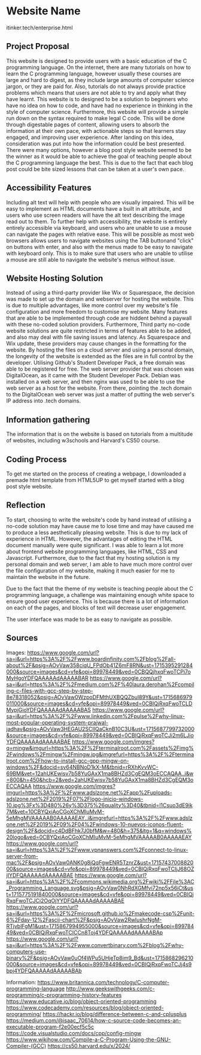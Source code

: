# Website Name
itinker.tech/enterprise.html
## Project Proposal
This website is designed to provide users with a basic education of the C programming language. On the internet, there are many tutorials on how to learn the C programming language, however usually these courses are large and hard to digest, as they include large amounts of computer science jargon, or they are paid for. Also, tutorials do not always provide practice problems which means that users are not able to try and apply what they have learnt. This website is to designed to be a solution to beginners who have no idea on how to code, and have had no experience in thinking in the style of computer science. Furthermore, this website will provide a simple run down on the syntax required to make legal C code. This will be done through digestable pages of content, allowing users to absorb the information at their own pace, with actionable steps so that learners stay engaged, and improving user experience. After landing on this idea, consideration was put into how the information could be best presented. There were many options, however a blog post style website seemed to be the winner as it would be able to achieve the goal of teaching people about the C programming language the best. This is due to the fact that each blog post could be bite sized lessons that can be taken at a user's own pace. 

## Accessibility Features
Including alt text will help with people who are visually impaired. This will be easy to implement as HTML documents have a built in alt attribute, and users who use screen readers will have the alt text describing the image read out to them. To further help with accessibility, the website is entirely entirely accessible via keyboard, and users who are unable to use a mouse can navigate the pages with relative ease. This will be possible as most web browsers allows users to navigate websites using the TAB buttonand "click" on buttons with enter, and also with the menus made to be easy to navigate with keyboard only. This is to make sure that users who are unable to utilise a mouse are still able to navigate the website's menus without issue. 

## Website Hosting Solution
Instead of using a third-party provider like Wix or Squarespace, the decision was made to set up the domain and webserver for hosting the website. This is due to multiple advantages, like more control over my website's file configuration and more freedom to customise my website. Many features that are able to be implemented through code are hiddent behind a paywall with these no-coded solution providers. Furthermore, Third party no-code website solutions are quite restricted in terms of features able to be added, and also may deal with file saving issues and latency. As Squarespace and Wix update, these providers may cause changes in the formatting for the website. By hosting the files on a cloud server and using a personal domain, the longevity of the website is extended as the files are in full control by the developer. Utilising Github's Student Developer Pack, a free domain was able to be registered for free. The web server provider that was chosen was DigitalOcean, as it came with the Student Developer Pack. Debian was installed on a web server, and then nginx was used to be able to use the web server as a host for the website. From there, pointing the .tech domain to the DigitalOcean web server was just a matter of putting the web server's IP address into .tech domains. 

## Information gathering
The information that is on the website is based on tutorials from a multitude of websites, including w3schools and Harvard's CS50 course. 

## Coding Process
To get me started on the process of creating a webpage, I downloaded a premade html template from HTML5UP to get myself started with a blog post style website. 

## Reflection
To start, choosing to write the website's code by hand instead of utilising a no-code solution may have cause me to lose time and may have caused me to produce a less aesthetically pleasing website. This is due to my lack of experience in HTML. However, the advantages of editing the HTML document manually were quite significant. I was able to learn a lot more about frontend website programming languages, like HTML, CSS and Javascript. Furthermore, due to the fact that my hosting solution is my personal domain and web server, I am able to have much more control over the file configuration of my website, making it much easier for me to maintain the website in the future. 

Due to the fact that the theme of my website is teaching people about the C programming language, a challenge was maintaining enough white space to ensure good user experience. This is because there is a lot of information on each of the pages, and blocks of text will decrease user engagement. 

The user interface was made to be as easy to navigate as possible. 

## Sources
Images:
https://www.google.com/url?sa=i&url=https%3A%2F%2Fwww.boardinfinity.com%2Fblog%2Fall-about%2F&psig=AOvVaw358ciqU_FPdOb41Z6mF8RN&ust=1715395291284000&source=images&cd=vfe&opi=89978449&ved=0CBQQjhxqFwoTCPi7oMyHgoYDFQAAAAAdAAAAABAR
https://www.google.com/url?sa=i&url=https%3A%2F%2Fmedium.com%2F%40laura.derohan%2Fcompiling-c-files-with-gcc-step-by-step-8e78318052&psig=AOvVaw0WzpoDFMthUXBQQZbuI89Y&ust=1715686979011000&source=images&cd=vfe&opi=89978449&ved=0CBIQjRxqFwoTCLDMypjGioYDFQAAAAAdAAAAABAS
https://www.google.com/url?sa=i&url=https%3A%2F%2Fwww.linkedin.com%2Fpulse%2Fwhy-linux-most-popular-operating-system-prajwal-jadhav&psig=AOvVaw3HEGAU2SCIlQaCknB10C3U&ust=1715687799732000&source=images&cd=vfe&opi=89978449&ved=0CBIQjRxqFwoTCJi2m6LJioYDFQAAAAAdAAAAABAE
https://www.google.com/imgres?q=mingw&imgurl=https%3A%2F%2Fterminalroot.com%2Fassets%2Fimg%2Fwindows%2Fmingw%2Fmingw.jpg&imgrefurl=https%3A%2F%2Fterminalroot.com%2Fhow-to-install-gcc-gpp-mingw-on-windows%2F&docid=sv64NBNoD1kX-M&tbnid=rRXhKvvWC-69BM&vet=12ahUKEwisv7b58YuGAxX1ma8BHZd3CgEQM3oECCAQAA..i&w=800&h=450&hcb=2&ved=2ahUKEwisv7b58YuGAxX1ma8BHZd3CgEQM3oECCAQAA
https://www.google.com/imgres?imgurl=https%3A%2F%2Fwww.adslzone.net%2Fapp%2Fuploads-adslzone.net%2F2019%2F07%2Flogo-inicio-windows-10.jpg%3Fx%3D480%26y%3D375%26quality%3D40&tbnid=l1Csuo3dE9ik7M&vet=10CBYQxiAoCGoXChMIuMvM-5eMhgMVAAAAAB0AAAAAEAY..i&imgrefurl=https%3A%2F%2Fwww.adslzone.net%2F2019%2F09%2F04%2Fwindows-10-nuevos-iconos-fluent-design%2F&docid=c4DdBFhk7J0bfM&w=480&h=375&itg=1&q=windows%20logo&ved=0CBYQxiAoCGoXChMIuMvM-5eMhgMVAAAAAB0AAAAAEAY
https://www.google.com/url?sa=i&url=https%3A%2F%2Fwww.vpnanswers.com%2Fconnect-to-linux-server-from-mac%2F&psig=AOvVaw0ANK0g8jQqFgwENR5TznrZ&ust=1715743700882000&source=images&cd=vfe&opi=89978449&ved=0CBIQjRxqFwoTCIjJ68OZjIYDFQAAAAAdAAAAABAE
https://www.google.com/url?sa=i&url=https%3A%2F%2Fcommons.wikimedia.org%2Fwiki%2FFile%3AC_Programming_Language.svg&psig=AOvVaw0NhRdXGMfvi72np5x56iCt&ust=1715775191840000&source=images&cd=vfe&opi=89978449&ved=0CBIQjRxqFwoTCJCi2OqOjYYDFQAAAAAdAAAAABAE
https://www.google.com/url?sa=i&url=https%3A%2F%2Fmicrosoft.github.io%2Fmakecode-csp%2Funit-6%2Fday-12%2Fascii-chart%2F&psig=AOvVaw2RwlushrNgM-RTjvblFgM1&ust=1715867994955000&source=images&cd=vfe&opi=89978449&ved=0CBIQjRxqFwoTCICCn8Toj4YDFQAAAAAdAAAAABAp
https://www.google.com/url?sa=i&url=https%3A%2F%2Fwww.convertbinary.com%2Fblog%2Fwhy-computers-use-binary%2F&psig=AOvVaw0uOf4WPu5UHjeTp8im9_Bd&ust=1715868296210000&source=images&cd=vfe&opi=89978449&ved=0CBIQjRxqFwoTCJj4s9bpj4YDFQAAAAAdAAAAABAb

Information:
https://www.britannica.com/technology/C-computer-programming-language
http://www.geekswithgeeks.com/c-programming/c-programming-history-features
https://www.educative.io/blog/object-oriented-programming
https://www.codecademy.com/resources/blog/object-oriented-programming/
https://hackr.io/blog/difference-between-c-and-cplusplus
https://medium.com/@isaac_70614/how-c-source-code-becomes-an-executable-program-f2e00ecf5c5c
https://code.visualstudio.com/docs/cpp/config-mingw
https://www.wikihow.com/Compile-a-C-Program-Using-the-GNU-Compiler-(GCC)
https://cs50.harvard.edu/x/2024/